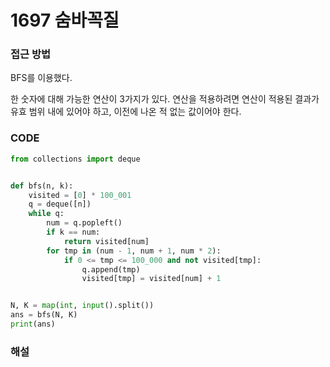 # 1697 숨바꼭질



### 접근 방법

BFS를 이용했다.

한 숫자에 대해 가능한 연산이 3가지가 있다. 연산을 적용하려면 연산이 적용된 결과가 유효 범위 내에 있어야 하고, 이전에 나온 적 없는 값이어야 한다.

### CODE

```python
from collections import deque


def bfs(n, k):
    visited = [0] * 100_001
    q = deque([n])
    while q:
        num = q.popleft()
        if k == num:
            return visited[num]
        for tmp in (num - 1, num + 1, num * 2):
            if 0 <= tmp <= 100_000 and not visited[tmp]:
                q.append(tmp)
                visited[tmp] = visited[num] + 1


N, K = map(int, input().split())
ans = bfs(N, K)
print(ans)
```

### 해설

